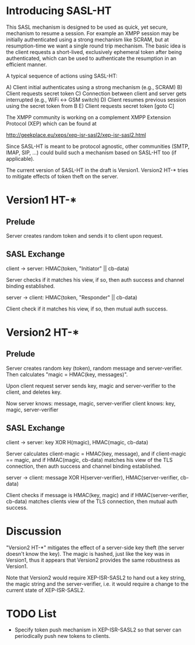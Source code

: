 Introducing SASL-HT
===================

This SASL mechanism is designed to be used as quick, yet secure,
mechanism to resume a session. For example an XMPP session may be
initially authenticated using a strong mechanism like SCRAM, but at
resumption-time we want a single round trip mechanism. The basic idea
is the client requests a short-lived, exclusively ephemeral token
after being authenticated, which can be used to authenticate the
resumption in an efficient manner.

A typical sequence of actions using SASL-HT:

A) Client initial authenticates using a strong mechanism (e.g., SCRAM)
B) Client requests secret token
   <normal client-server interaction here>
C) Connection between client and server gets interrupted (e.g., WiFi ↔
   GSM switch)
D) Client resumes previous session using the secret token from B
E) Client requests secret token
   <normal client-server interaction here>
   [goto C]
   
The XMPP community is working on a complement XMPP Extension Protocol
(XEP) which can be found at

http://geekplace.eu/xeps/xep-isr-sasl2/xep-isr-sasl2.html

Since SASL-HT is meant to be protocol agnostic, other communities
(SMTP, IMAP, SIP, …) could build such a mechanism based on SASL-HT too
(if applicable).

The current version of SASL-HT in the draft is Version1. Version2 HT-*
tries to mitigate effects of token theft on the server.

Version1 HT-*
============

Prelude
-------

Server creates random token and sends it to client upon request.

SASL Exchange
-------------

client → server: HMAC(token, "Initiator" || cb-data)

Server checks if it matches his view, if so, then auth success and
channel binding established.

server → client: HMAC(token, "Responder" || cb-data)

Client check if it matches his view, if so, then mutual auth success.

Version2 HT-*
========

Prelude
-------

Server creates random key (token), random message and
server-verifier. Then calculates "magic = HMAC(key, messages)".

Upon client request server sends key, magic and server-verifier to the
client, and deletes key.

Now
server knows: message, magic, server-verifier
client knows: key,     magic, server-verifier

SASL Exchange
-------------

client → server: key XOR H(magic), HMAC(magic, cb-data)

Server calculates client-magic = HMAC(key, message), and if
client-magic == magic, and if HMAC(magic, cb-data)
matches his view of the TLS connection, then auth success and channel
binding established.

server → client: message XOR H(server-verifier), HMAC(server-verifier, cb-data)

Client checks if message is HMAC(key, magic) and if
HMAC(server-verifier, cb-data) matches clients view of the TLS
connection, then mutual auth success.

Discussion
==========

"Version2 HT-*" mitigates the effect of a server-side key theft (the
server doesn't know the key). The magic is hashed, just like the key
was in Version1, thus it appears that Version2 provides the same
robustness as Version1.

Note that Version2 would require XEP-ISR-SASL2 to hand out a key
string, the magic string and the server-verifier, i.e. it would
require a change to the current state of XEP-ISR-SASL2.

TODO List
=========

- Specify token push mechanism in XEP-ISR-SASL2 so that server can
  periodically push new tokens to clients.
